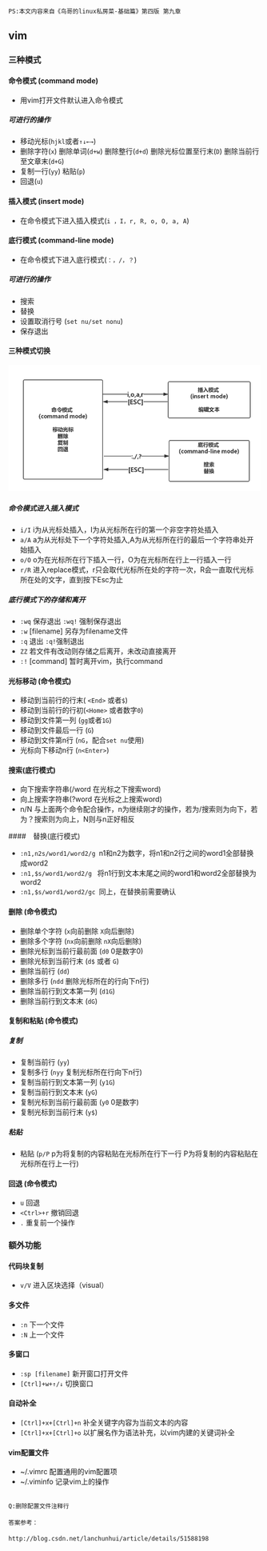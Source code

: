 ```
PS:本文内容来自《鸟哥的linux私房菜-基础篇》第四版 第九章
```

## vim
### 三种模式

####  命令模式 (command mode)
- 用vim打开文件默认进入命令模式

##### 可进行的操作

- 移动光标(`hjkl`或者`↑↓←→`)
- 删除字符(`x`) 删除单词(`d+w`) 删除整行(`d+d`) 删除光标位置至行末(`D`) 删除当前行至文章末(`d+G`)
- 复制一行(`yy`) 粘贴(`p`)
- 回退(`u`)

####   插入模式 (insert mode)
- 在命令模式下进入插入模式(`i ，I，r, R, o, O, a, A`)

####  底行模式 (command-line mode)

- 在命令模式下进入底行模式(`：，/，？`)

##### 可进行的操作

- 搜索
- 替换
- 设置取消行号 (`set nu/set nonu`)
- 保存退出

#### 三种模式切换

![vimPatternSwitch](../pic/vimPatternSwitch.png)

##### 命令模式进入插入模式
- `i/I` i为从光标处插入，I为从光标所在行的第一个非空字符处插入
- `a/A` a为从光标处下一个字符处插入,A为从光标所在行的最后一个字符串处开始插入
- `o/O` o为在光标所在行下插入一行，O为在光标所在行上一行插入一行
- `r/R` 进入replace模式，r只会取代光标所在处的字符一次，R会一直取代光标所在处的文字，直到按下Esc为止

##### 底行模式下的存储和离开
- `:wq` 保存退出  `:wq!` 强制保存退出
- `:w` [filename] 另存为filename文件
- `:q` 退出  `:q!`强制退出
- `ZZ` 若文件有改动则存储之后离开，未改动直接离开
- `:!` [command] 暂时离开vim，执行command

#### 光标移动 (命令模式)
 - 移动到当前行的行末( `<End>` 或者`$`)
 - 移动到当前行的行初(`<Home>` 或者数字`0`)
 - 移动到文件第一列 (`gg`或者`1G`)
 - 移动到文件最后一行 (`G`)
 - 移动到文件第n行 (`nG`，配合`set nu`使用)
 - 光标向下移动n行 (`n<Enter>`)


#### 搜索(底行模式)
 - 向下搜索字符串(/word 在光标之下搜索word)
 - 向上搜索字符串(?word 在光标之上搜索word)
 - n/N 与上面两个命令配合操作，n为继续刚才的操作，若为/搜索则为向下，若为？搜索则为向上，N则与n正好相反

####　替换(底行模式)
 - `:n1,n2s/word1/word2/g `n1和n2为数字，将n1和n2行之间的word1全部替换成word2
 - `:n1,$s/word1/word2/g ` 将n1行到文本末尾之间的word1和word2全部替换为word2
 - `:n1,$s/word1/word2/gc `同上，在替换前需要确认

#### 删除 (命令模式)
 - 删除单个字符 (`x`向前删除 `X`向后删除)
 - 删除多个字符 (`nx`向前删除 `nX`向后删除)
 - 删除光标到当前行最前面 (`d0` 0是数字0)
 - 删除光标到当前行末 (`d$` 或者 `G`)
 - 删除当前行   (`dd`)
 - 删除多行     (`ndd` 删除光标所在的行向下n行)
 - 删除当前行到文本第一列 (`d1G`)
 - 删除当前行到文本末 (`dG`)

#### 复制和粘贴 (命令模式)

##### 复制
 - 复制当前行 (`yy`)
 - 复制多行 (`nyy` 复制光标所在行向下n行)
 - 复制当前行到文本第一列 (`y1G`)
 - 复制当前行到文本末 (`yG`)
 - 复制光标到当前行最前面 (`y0` 0是数字)
 - 复制光标到当前行末 (`y$`)

##### 粘贴
 - 粘贴 (`p/P` p为将复制的内容粘贴在光标所在行下一行 P为将复制的内容粘贴在光标所在行上一行)

#### 回退 (命令模式)
 - `u` 回退
 - `<Ctrl>+r` 撤销回退
 - `.` 重复前一个操作

### 额外功能

#### 代码块复制

 - `v/V` 进入区块选择（visual）

#### 多文件
 - `:n` 下一个文件
 - `:N` 上一个文件

#### 多窗口
 - `:sp [filename]` 新开窗口打开文件
 - `[Ctrl]+w+↑/↓` 切换窗口

#### 自动补全
 - `[Ctrl]+x+[Ctrl]+n` 补全关键字内容为当前文本的内容
 - `[Ctrl]+x+[Ctrl]+o` 以扩展名作为语法补充，以vim内建的关键词补全

#### vim配置文件
 - ~/.vimrc  配置通用的vim配置项
 - ~/.viminfo  记录vim上的操作

```

Q:删除配置文件注释行

答案参考：

http://blog.csdn.net/lanchunhui/article/details/51588198
```

